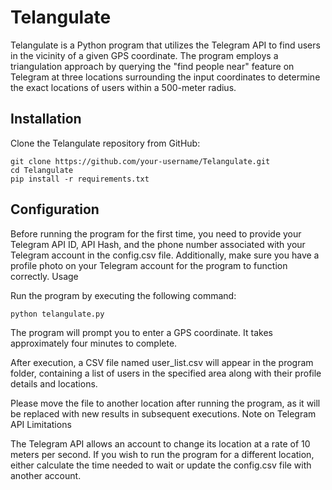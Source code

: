 # Telangulate

Telangulate is a Python program that utilizes the Telegram API to find users in the vicinity of a given GPS coordinate. The program employs a triangulation approach by querying the "find people near" feature on Telegram at three locations surrounding the input coordinates to determine the exact locations of users within a 500-meter radius.

## Installation

Clone the Telangulate repository from GitHub:

    git clone https://github.com/your-username/Telangulate.git
    cd Telangulate
    pip install -r requirements.txt

## Configuration

Before running the program for the first time, you need to provide your Telegram API ID, API Hash, and the phone number associated with your Telegram account in the config.csv file. Additionally, make sure you have a profile photo on your Telegram account for the program to function correctly.
Usage

Run the program by executing the following command:

    python telangulate.py

The program will prompt you to enter a GPS coordinate. It takes approximately four minutes to complete.

After execution, a CSV file named user_list.csv will appear in the program folder, containing a list of users in the specified area along with their profile details and locations.

Please move the file to another location after running the program, as it will be replaced with new results in subsequent executions.
Note on Telegram API Limitations

The Telegram API allows an account to change its location at a rate of 10 meters per second. If you wish to run the program for a different location, either calculate the time needed to wait or update the config.csv file with another account.
